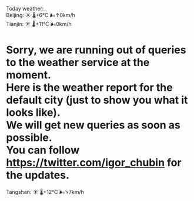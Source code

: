 Today weather:  
Beijing: ☀️ 🌡️+6°C 🌬️↑0km/h  
Tianjin: ☀️ 🌡️+11°C 🌬️0km/h  
  
Sorry, we are running out of queries to the weather service at the moment.  
Here is the weather report for the default city (just to show you what it looks like).  
We will get new queries as soon as possible.  
You can follow https://twitter.com/igor_chubin for the updates.  
======================================================================================  
Tangshan: ☀️ 🌡️+12°C 🌬️↘7km/h  
